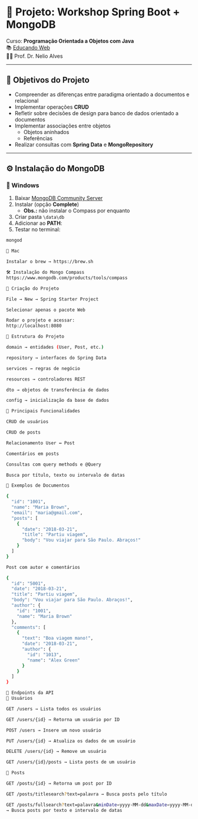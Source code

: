 # 📝 Projeto: Workshop Spring Boot + MongoDB

Curso: **Programação Orientada a Objetos com Java**  
📚 [Educando Web](http://educandoweb.com.br)  
👨‍🏫 Prof. Dr. Nelio Alves  

---

## 🎯 Objetivos do Projeto
- Compreender as diferenças entre paradigma orientado a documentos e relacional  
- Implementar operações **CRUD**  
- Refletir sobre decisões de design para banco de dados orientado a documentos  
- Implementar associações entre objetos  
  - Objetos aninhados  
  - Referências  
- Realizar consultas com **Spring Data** e **MongoRepository**  

---

## ⚙️ Instalação do MongoDB

### 🔹 Windows
1. Baixar [MongoDB Community Server](https://www.mongodb.com)  
2. Instalar (opção **Complete**)  
   - **Obs.:** não instalar o Compass por enquanto  
3. Criar pasta `\data\db`  
4. Adicionar ao **PATH**:  
5. Testar no terminal:  
```bash
mongod

🔹 Mac

Instalar o brew → https://brew.sh

🛠️ Instalação do Mongo Compass
https://www.mongodb.com/products/tools/compass

🚀 Criação do Projeto

File → New → Spring Starter Project

Selecionar apenas o pacote Web

Rodar o projeto e acessar:
http://localhost:8080

🧩 Estrutura do Projeto

domain → entidades (User, Post, etc.)

repository → interfaces do Spring Data

services → regras de negócio

resources → controladores REST

dto → objetos de transferência de dados

config → inicialização da base de dados

📌 Principais Funcionalidades

CRUD de usuários

CRUD de posts

Relacionamento User ↔ Post

Comentários em posts

Consultas com query methods e @Query

Busca por título, texto ou intervalo de datas

🔗 Exemplos de Documentos

{
  "id": "1001",
  "name": "Maria Brown",
  "email": "maria@gmail.com",
  "posts": [
    {
      "date": "2018-03-21",
      "title": "Partiu viagem",
      "body": "Vou viajar para São Paulo. Abraços!"
    }
  ]
}

Post com autor e comentários

{
  "id": "5001",
  "date": "2018-03-21",
  "title": "Partiu viagem",
  "body": "Vou viajar para São Paulo. Abraços!",
  "author": {
    "id": "1001",
    "name": "Maria Brown"
  },
  "comments": [
    {
      "text": "Boa viagem mano!",
      "date": "2018-03-21",
      "author": {
        "id": "1013",
        "name": "Alex Green"
      }
    }
  ]
}

📡 Endpoints da API
👤 Usuários

GET /users → Lista todos os usuários

GET /users/{id} → Retorna um usuário por ID

POST /users → Insere um novo usuário

PUT /users/{id} → Atualiza os dados de um usuário

DELETE /users/{id} → Remove um usuário

GET /users/{id}/posts → Lista posts de um usuário

📝 Posts

GET /posts/{id} → Retorna um post por ID

GET /posts/titlesearch?text=palavra → Busca posts pelo título

GET /posts/fullsearch?text=palavra&minDate=yyyy-MM-dd&maxDate=yyyy-MM-dd
→ Busca posts por texto e intervalo de datas



